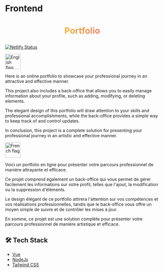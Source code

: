 # Frontend

# <p align="center" style="align-item:center;background: -webkit-linear-gradient(to right, #f7ff00, #db36a4);background: linear-gradient(to right, #f7ff00, #db36a4);-webkit-background-clip: text; -webkit-text-fill-color: transparent;">Portfolio</p>
 
[![Netlify Status](https://api.netlify.com/api/v1/badges/29188e31-07e1-4983-81af-a860d67bc761/deploy-status)](https://app.netlify.com/sites/zachariedosssantos-portfolio/deploys)


<img src="https://images.emojiterra.com/twitter/512px/1f1ec-1f1e7.png" alt= "English flag" width="50">

Here is an online portfolio to showcase your professional journey in an attractive and effective manner.

This project also includes a back-office that allows you to easily manage information about your profile, such as adding, modifying, or deleting elements.

The elegant design of this portfolio will draw attention to your skills and professional accomplishments, while the back-office provides a simple way to keep track of and control updates.

In conclusion, this project is a complete solution for presenting your professional journey in an artistic and effective manner.

<img src="https://images.emojiterra.com/twitter/v13.1/512px/1f1eb-1f1f7.png" alt= "French flag" width="50">

Voici un portfolio en ligne pour présenter votre parcours professionnel de manière attrayante et efficace.

Ce projet comprend également un back-office qui vous permet de gérer facilement les informations sur votre profil, telles que l'ajout, la modification ou la suppression d'éléments.

Le design élégant de ce portfolio attirera l'attention sur vos compétences et vos réalisations professionnelles, tandis que le back-office vous offre un moyen simple de suivre et de contrôler les mises à jour.

En somme, ce projet est une solution complète pour présenter votre parcours professionnel de manière artistique et efficace.


## 🛠️ Tech Stack
- [Vue](https://vuejs.org/)
- [NodeJs](https://nodejs.org/)
- [Tailwind CSS](https://tailwindcss.com/)

        
        
        
